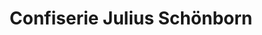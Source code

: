 ---
title: "Confiserie Julius Schönborn"
url: /berlin/confiserie-julius-schoenborn/
shop: Schokolade
---